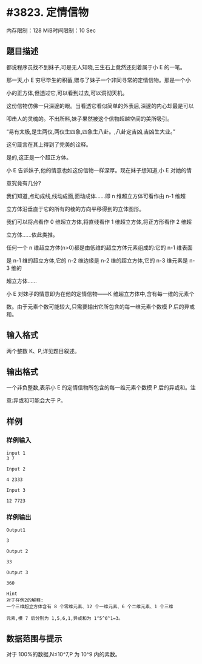 # #3823. 定情信物

内存限制：128 MiB时间限制：10 Sec

## 题目描述

都说程序员找不到妹子,可是无人知晓,三生石上竟然还刻着属于小 E 的一笔。

那一天,小 E 穷尽毕生的积蓄,赠与了妹子一个非同寻常的定情信物。那是一个小

小的正方体,但透过它,可以看到过去,可以洞彻天机。

这份信物仿佛一只深邃的眼。当看透它看似简单的外表后,深邃的内心却最是可以

叩击人的灵魂的。不出所料,妹子果然被这个信物超越空间的美所吸引。

&ldquo;易有太极,是生两仪,两仪生四象,四象生八卦。,八卦定吉凶,吉凶生大业。&rdquo;

这句箴言在其上得到了完美的诠释。

是的,这正是一个超正方体。

小 E 告诉妹子,他的情意也如这份信物一样深厚。现在妹子想知道,小 E 对她的情

意究竟有几分?

我们知道,点动成线,线动成面,面动成体......即 n 维超立方体可看作由 n-1 维超

立方体沿垂直于它的所有的棱的方向平移得到的立体图形。

我们可以将点看作 0 维超立方体,将直线看作 1 维超立方体,将正方形看作 2 维超

立方体......依此类推。

任何一个 n 维超立方体(n>0)都是由低维的超立方体元素组成的:它的 n-1 维表面

是 n-1 维的超立方体,它的 n-2 维边缘是 n-2 维的超立方体,它的 n-3 维元素是 n-3 维的

超立方体......

小 E 对妹子的情意即为在他的定情信物&mdash;&mdash;K 维超立方体中,含有每一维的元素个

数。由于元素个数可能较大,只需要输出它所包含的每一维元素个数模 P 后的异或和。

## 输入格式

两个整数 K、P,详见题目叙述。

## 输出格式

一个非负整数,表示小 E 的定情信物所包含的每一维元素个数模 P 后的异或和。注

意:异或和可能会大于 P。

## 样例

### 样例输入

    
    input 1
    3 7
    
    Input 2
    
    4 2333
    
    Input 3
    
    12 7723
    

### 样例输出

    
    Output1
    
    3
    
    Output 2
    
    33
    
    Output 3
    
    360
    
    Hint
    对于样例2的解释:
    一个三维超立方体含有 8 个零维元素、12 个一维元素、6 个二维元素、1 个三维
    
    元素,模 7 后分别为 1,5,6,1,异或和为 1^5^6^1=3。
    

## 数据范围与提示

对于 100%的数据,N&le;10^7,P 为 10^9 内的素数。
